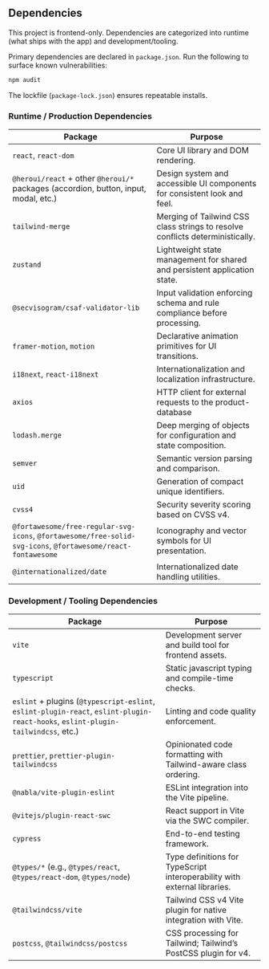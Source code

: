 ## Dependencies

This project is frontend-only. Dependencies are categorized into runtime (what ships with the app) and development/tooling.

Primary dependencies are declared in `package.json`. 
Run the following to surface known vulnerabilities:

```sh
npm audit
```

The lockfile (`package-lock.json`) ensures repeatable installs.

### Runtime / Production Dependencies

| Package | Purpose |
|--------|---------|
| `react`, `react-dom` | Core UI library and DOM rendering. |
| `@heroui/react` + other `@heroui/*` packages (accordion, button, input, modal, etc.) | Design system and accessible UI components for consistent look and feel. |
| `tailwind-merge` | Merging of Tailwind CSS class strings to resolve conflicts deterministically. |
| `zustand` | Lightweight state management for shared and persistent application state. |
| `@secvisogram/csaf-validator-lib` | Input validation enforcing schema and rule compliance before processing. |
| `framer-motion`, `motion` | Declarative animation primitives for UI transitions. |
| `i18next`, `react-i18next` | Internationalization and localization infrastructure. |
| `axios` | HTTP client for external requests to the product-database |
| `lodash.merge` | Deep merging of objects for configuration and state composition. |
| `semver` | Semantic version parsing and comparison. |
| `uid` | Generation of compact unique identifiers. |
| `cvss4` | Security severity scoring based on CVSS v4. |
| `@fortawesome/free-regular-svg-icons`, `@fortawesome/free-solid-svg-icons`, `@fortawesome/react-fontawesome` | Iconography and vector symbols for UI presentation. |
| `@internationalized/date` | Internationalized date handling utilities. |

### Development / Tooling Dependencies

| Package | Purpose |
|--------|---------|
| `vite` | Development server and build tool for frontend assets. |
| `typescript` | Static javascript typing and compile-time checks. |
| `eslint` + plugins (`@typescript-eslint`, `eslint-plugin-react`, `eslint-plugin-react-hooks`, `eslint-plugin-tailwindcss`, etc.) | Linting and code quality enforcement. |
| `prettier`, `prettier-plugin-tailwindcss` | Opinionated code formatting with Tailwind-aware class ordering. |
| `@nabla/vite-plugin-eslint` | ESLint integration into the Vite pipeline. |
| `@vitejs/plugin-react-swc` | React support in Vite via the SWC compiler. |
| `cypress` | End-to-end testing framework. |
| `@types/*` (e.g., `@types/react`, `@types/react-dom`, `@types/node`) | Type definitions for TypeScript interoperability with external libraries. |
| `@tailwindcss/vite` | Tailwind CSS v4 Vite plugin for native integration with Vite. |
| `postcss`,  `@tailwindcss/postcss` | CSS processing for Tailwind; Tailwind’s PostCSS plugin for v4. |